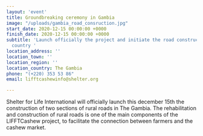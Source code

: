 ```yaml
---
layout: 'event'
title: Groundbreaking ceremony in Gambia
image: "/uploads/gambia_road_consruction.jpg"
start_date: 2020-12-15 00:00:00 +0000
finish_date: 2020-12-15 00:00:00 +0000
subtitle: 'Launch officially the project and initiate the road construction in the
  country '
location_address: ''
location_town: ''
location_region: ''
location_country: The Gambia
phone: "(+220) 353 53 86"
email: lifftcashewinfo@shelter.org

---
```

Shelter for Life International will officially launch this december 15th the construction of two sections of rural roads in The Gambia. The rehabilitation and construction of rural roads is one of the main components of the LIFFTCashew project, to facilitate the connection between farmers and the cashew market.